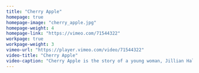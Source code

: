```yaml
---
title: "Cherry Apple"
homepage: true
homepage-image: "cherry_apple.jpg"
homepage-weight: 4
homepage-link: "https://vimeo.com/71544322"
workpage: true
workpage-weight: 3
vimeo-url: "https://player.vimeo.com/video/71544322"
video-title: "Cherry Apple"
video-caption: "Cherry Apple is the story of a young woman, Jillian Halgrew, who attempts to learn more about her mother and the two defining relationships in her life. In order to gain a better understanding of her mother, Jillian has to uncover a decades-long mystery surrounding the death of her father. Shot March 2013. Super 16mm."
---
```


